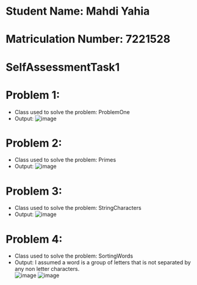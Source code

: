 # Student Name: Mahdi Yahia
# Matriculation Number: 7221528

# SelfAssessmentTask1
# Problem 1:
- Class used to solve the problem:
  ProblemOne
- Output:
  ![image](https://github.com/user-attachments/assets/aa8941a7-cbbb-4396-97ca-58ec2382278e)
  
# Problem 2:
- Class used to solve the problem:
  Primes
- Output:
![image](https://github.com/user-attachments/assets/9e7982ce-9484-450e-8fec-c100419c0727)

# Problem 3:
- Class used to solve the problem:
  StringCharacters
- Output:
![image](https://github.com/user-attachments/assets/a6e12797-f5e5-4864-8acb-a6c63a3c07f9)

# Problem 4:
- Class used to solve the problem:
  SortingWords
- Output:
  I assumed a word is a group of letters that is not separated by any non letter characters. <br>
![image](https://github.com/user-attachments/assets/d40cc023-aaee-43be-9c32-11cc092a8f21)
![image](https://github.com/user-attachments/assets/36d1ca57-57c8-4c41-b992-00fccc8ccd9e)

